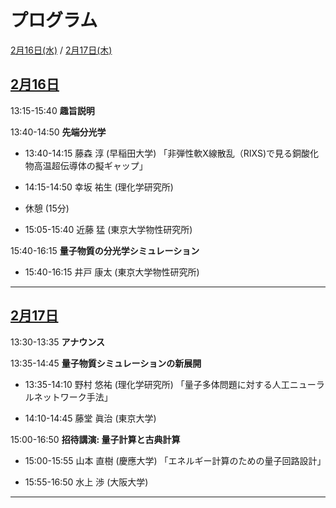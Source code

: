 # プログラム

[2月16日(水)](#0216) / [2月17日(木)](#0217)

<h2 id="0216" class="date"><a href="abstracts#0216">2月16日</a></h2>

13:15-15:40 **趣旨説明**
 
<!-- <div class="chair">Chair:  </div> -->

13:40-14:50 **先端分光学**

- 13:40-14:15 藤森 淳 (早稲田大学) 「非弾性軟X線散乱（RIXS)で見る銅酸化物高温超伝導体の擬ギャップ」

- 14:15-14:50 幸坂 祐生 (理化学研究所)

- 休憩 (15分)

- 15:05-15:40 近藤 猛 (東京大学物性研究所)
 
15:40-16:15 **量子物質の分光学シミュレーション**

- 15:40-16:15 井戸 康太 (東京大学物性研究所)

<!-- [tmp](abstracts#yamaji)-->


<!-- <div class="chair">Chair:  </div> -->

-----

<h2 id="0217" class="date"><a href="abstracts#0217">2月17日</a></h2>

13:30-13:35 **アナウンス**

13:35-14:45 **量子物質シミュレーションの新展開**

- 13:35-14:10 野村 悠祐 (理化学研究所) 「量子多体問題に対する人工ニューラルネットワーク手法」

- 14:10-14:45 藤堂 眞治 (東京大学)

15:00-16:50 **招待講演: 量子計算と古典計算**

- 15:00-15:55 山本 直樹 (慶應大学) 「エネルギー計算のための量子回路設計」

- 15:55-16:50 水上 渉 (大阪大学)

-----

